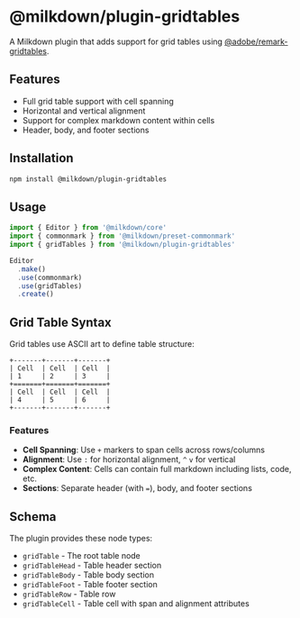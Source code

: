# @milkdown/plugin-gridtables

A Milkdown plugin that adds support for grid tables using [@adobe/remark-gridtables](https://github.com/adobe/remark-gridtables).

## Features

- Full grid table support with cell spanning
- Horizontal and vertical alignment
- Support for complex markdown content within cells
- Header, body, and footer sections

## Installation

```bash
npm install @milkdown/plugin-gridtables
```

## Usage

```typescript
import { Editor } from '@milkdown/core'
import { commonmark } from '@milkdown/preset-commonmark'
import { gridTables } from '@milkdown/plugin-gridtables'

Editor
  .make()
  .use(commonmark)
  .use(gridTables)
  .create()
```

## Grid Table Syntax

Grid tables use ASCII art to define table structure:

```
+-------+-------+-------+
| Cell  | Cell  | Cell  |
| 1     | 2     | 3     |
+=======+=======+=======+
| Cell  | Cell  | Cell  |
| 4     | 5     | 6     |
+-------+-------+-------+
```

### Features

- **Cell Spanning**: Use `+` markers to span cells across rows/columns
- **Alignment**: Use `:` for horizontal alignment, `^` `v` for vertical
- **Complex Content**: Cells can contain full markdown including lists, code, etc.
- **Sections**: Separate header (with `=`), body, and footer sections

## Schema

The plugin provides these node types:

- `gridTable` - The root table node
- `gridTableHead` - Table header section
- `gridTableBody` - Table body section  
- `gridTableFoot` - Table footer section
- `gridTableRow` - Table row
- `gridTableCell` - Table cell with span and alignment attributes